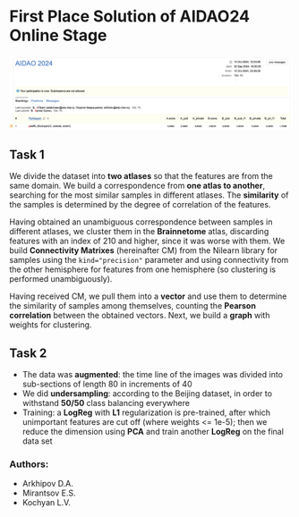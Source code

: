 # First Place Solution of AIDAO24 Online Stage

![](./images/table.png)

## Task 1
We divide the dataset into **two atlases** so that the features are from the same domain. We build a correspondence from **one atlas to another**, searching for the most similar samples in different atlases. The **similarity** of the samples is determined by the degree of correlation of the features.

Having obtained an unambiguous correspondence between samples in different atlases, we cluster them in the **Brainnetome** atlas, discarding features with an index of 210 and higher, since it was worse with them. We build **Connectivity Matrixes** (hereinafter CM) from the Nilearn library for samples using the `kind="precision"` parameter and using connectivity from the other hemisphere for features from one hemisphere (so clustering is performed unambiguously).

Having received CM, we pull them into a **vector** and use them to determine the similarity of samples among themselves, counting the **Pearson correlation** between the obtained vectors. Next, we build a **graph** with weights for clustering. 

## Task 2
- The data was **augmented**: the time line of the images was divided into sub-sections of length 80 in increments of 40
- We did **undersampling**: according to the Beijing dataset, in order to withstand **50/50** class balancing everywhere
- Training: a **LogReg** with **L1** regularization is pre-trained, after which unimportant features are cut off (where weights <= 1e-5); then we reduce the dimension using **PCA** and train another **LogReg** on the final data set

### Authors: 

- Arkhipov D.A.
- Mirantsov E.S.
- Kochyan L.V.
